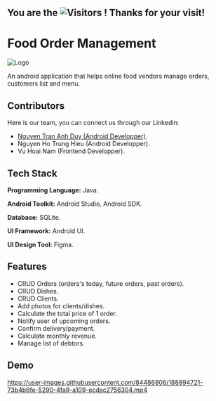 
## You are the  ![Visitors](https://api.visitorbadge.io/api/visitors?path=https%3A%2F%2Fgithub.com%2FAnhduy-git%2FFood-Order-Management&countColor=%230096ff&style=flat) ! Thanks for your visit!


# Food Order Management

![Logo](https://user-images.githubusercontent.com/84486806/188896672-ce4230b2-82ce-42b5-920a-2ca7c9211bdf.png)

An android application that helps online food vendors manage orders, customers list and menu.

## Contributors
Here is our team, you can connect us through our Linkedin:
- [Nguyen Tran Anh Duy (Android Developper)](https://www.linkedin.com/in/duy-nguyen-tran-anh/).
- Nguyen Ho Trung Hieu (Android Developper).
- Vu Hoai Nam (Frontend Developper).


## Tech Stack

**Programming Language:** Java.

**Android Toolkit:** Android Studio, Android SDK.

**Database:** SQLite.

**UI Framework:** Android UI.

**UI Design Tool:** Figma.


## Features

- CRUD Orders (orders's today, future orders, past orders).
- CRUD Dishes.
- CRUD Clients.
- Add photos for clients/dishes.
- Calculate the total price of 1 order.
- Notify user of upcoming orders.
- Confirm delivery/payment.
- Calculate monthly revenue.
- Manage list of debtors.


## Demo
https://user-images.githubusercontent.com/84486806/188894721-73b4b6fe-5290-4fa9-a109-ecdac2756304.mp4


